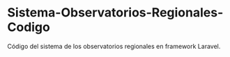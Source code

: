 # Sistema-Observatorios-Regionales-Codigo
Código del sistema de los observatorios regionales en framework Laravel.
